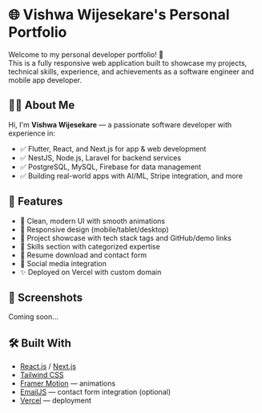 # 🌐 Vishwa Wijesekare's Personal Portfolio

Welcome to my personal developer portfolio! 🚀  
This is a fully responsive web application built to showcase my projects, technical skills, experience, and achievements as a software engineer and mobile app developer.

## 🧑‍💻 About Me

Hi, I'm **Vishwa Wijesekare** — a passionate software developer with experience in:
- ✅ Flutter, React, and Next.js for app & web development
- ✅ NestJS, Node.js, Laravel for backend services
- ✅ PostgreSQL, MySQL, Firebase for data management
- ✅ Building real-world apps with AI/ML, Stripe integration, and more

## 🚀 Features

- 🌟 Clean, modern UI with smooth animations
- 📱 Responsive design (mobile/tablet/desktop)
- 📁 Project showcase with tech stack tags and GitHub/demo links
- 🧠 Skills section with categorized expertise
- 🧾 Resume download and contact form
- 🔗 Social media integration
- ✨ Deployed on Vercel with custom domain

## 📸 Screenshots

Coming soon...

## 🛠️ Built With

- [React.js](https://reactjs.org/) / [Next.js](https://nextjs.org/)
- [Tailwind CSS](https://tailwindcss.com/)
- [Framer Motion](https://www.framer.com/motion/) — animations
- [EmailJS](https://www.emailjs.com/) — contact form integration (optional)
- [Vercel](https://vercel.com/) — deployment


